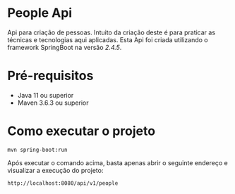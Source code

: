 # People Api
Api para criação de pessoas. Intuito da criação deste é para praticar as técnicas e tecnologias aqui aplicadas.
Esta Api foi criada utilizando o framework SpringBoot na versão *2.4.5*.
# Pré-requisitos
* Java 11 ou superior
* Maven 3.6.3 ou superior
# Como executar o projeto
```shell script
mvn spring-boot:run
```

Após executar o comando acima, basta apenas abrir o seguinte endereço e visualizar a execução do projeto:
```shell script
http://localhost:8080/api/v1/people
```